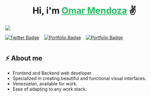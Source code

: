 <div align="center">
   <h1>
      Hi, i'm <a target="_blank" href="https://mendoza000.vercel.app" style="color: #21bf5c">Omar Mendoza</a> ✌️
   </h1>
</div>

<img src="https://i.imgur.com/qENzLm7.png">

<div style="display: flex; gap:1rem">

[![Twitter Badge](http://img.shields.io/badge/Twitter-black?style=for-the-badge&logo=twitter&logoColor=white)](https://twitter.com/mendoza000x)

[![Portfolio Badge](http://img.shields.io/badge/Portafilo-black?style=for-the-badge&logo=google-chrome&logoColor=white)](https://mendoza000.vercel.app)

[![Portfolio Badge](http://img.shields.io/badge/Gmail-black?style=for-the-badge&logo=gmail&logoColor=white)](mailto:mendoza000.dev@gmail.com)

</div>

## ⚡ About me

- Frontend and Backend web developer.
- Specialized in creating beautiful and functional visual interfaces.
- Venezuelan, available for work.
- Ease of adapting to any work stack.

<!-- <div align="center">

### Demuestra ❤️ dando le estrellas a mis repositorios!

</div> -->
